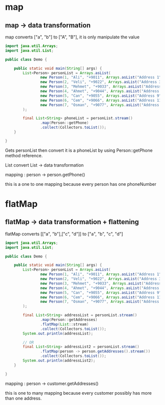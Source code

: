 # map

## map -> data transformation
map converts ["a", "b"] to ["A", "B"], it is only manipulate the value

```java
import java.util.Arrays;
import java.util.List;

public class Demo {

    public static void main(String[] args) {
        List<Person> personList = Arrays.asList(
                new Person(1, "Ali", "+9011", Arrays.asList("Address 1", "Address 2")),
                new Person(2, "Veli", "+9022", Arrays.asList("Address 3", "Address 4")),
                new Person(3, "Mehmet", "+9033", Arrays.asList("Address 5", "Address 6")),
                new Person(4, "Ahmet", "+9044", Arrays.asList("Address 7", "Address 8")),
                new Person(5, "Can", "+9055", Arrays.asList("Address 9", "Address 10")),
                new Person(6, "Cem", "+9066", Arrays.asList("Address 11", "Address 12")),
                new Person(7, "Osman", "+9077", Arrays.asList("Address 13", "Address 14"))
        );

        final List<String> phoneList = personList.stream()
                .map(Person::getPhone)
                .collect(Collectors.toList());
    }

}
```

Gets personList then convert it is a phoneList by using Person::getPhone method reference.

List<Person> convert List<String> -> data transformation

mapping : person -> person.getPhone()

this is a one to one mapping because every person has one phoneNumber

# flatMap


## flatMap -> data transformation + flattening
flatMap converts [["a", "b"],["c", "d"]] to ["a", "b", "c", "d"]

```java
import java.util.Arrays;
import java.util.List;

public class Demo {

    public static void main(String[] args) {
        List<Person> personList = Arrays.asList(
                new Person(1, "Ali", "+9011", Arrays.asList("Address 1", "Address 2")),
                new Person(2, "Veli", "+9022", Arrays.asList("Address 3", "Address 4")),
                new Person(3, "Mehmet", "+9033", Arrays.asList("Address 5", "Address 6")),
                new Person(4, "Ahmet", "+9044", Arrays.asList("Address 7", "Address 8")),
                new Person(5, "Can", "+9055", Arrays.asList("Address 9", "Address 10")),
                new Person(6, "Cem", "+9066", Arrays.asList("Address 11", "Address 12")),
                new Person(7, "Osman", "+9077", Arrays.asList("Address 13", "Address 14"))
        );

        final List<String> addressList = personList.stream()
                .map(Person::getAddresses)
                .flatMap(List::stream)
                .collect(Collectors.toList());
        System.out.println(addressList);

        // OR
        final List<String> addressList2 = personList.stream()
                .flatMap(person -> person.getAddresses().stream())
                .collect(Collectors.toList());
        System.out.println(addressList2);
    }

}
```

mapping : person -> customer.getAddresses() 

this is one to many mapping because every customer possibly has more than one address.